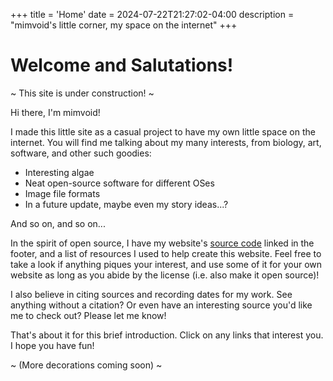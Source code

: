 +++
title = 'Home'
date = 2024-07-22T21:27:02-04:00
description = "mimvoid's little corner, my space on the internet"
+++

# Welcome and Salutations!

<sa>~ This site is under construction! ~</sa>

Hi there, I'm mimvoid!

I made this little site as a casual project to have my own little space on the internet. You will find me talking about my many interests, from biology, art, software, and other such goodies:

- Interesting algae
- Neat open-source software for different OSes
- Image file formats
- In a future update, maybe even my story ideas...?

And so on, and so on...

In the spirit of open source, I have my website's [source code](https://github.com/mimvoid/neocities-site) linked in the footer, and a list of resources I used to help create this website. Feel free to take a look if anything piques your interest, and use some of it for your own website as long as you abide by the license (i.e. also make it open source)!

I also believe in citing sources and recording dates for my work. See anything without a citation? Or even have an interesting source you'd like me to check out? Please let me know!

That's about it for this brief introduction. Click on any links that interest you. I hope you have fun!

~ (More decorations coming soon) ~
